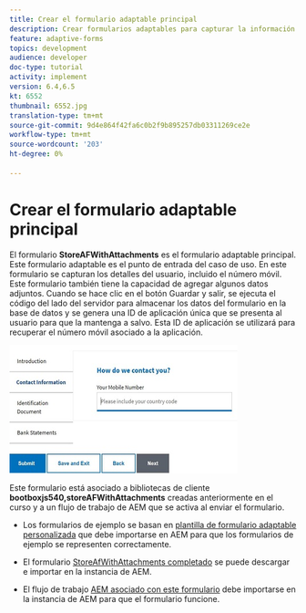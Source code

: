 ```yaml
---
title: Crear el formulario adaptable principal
description: Crear formularios adaptables para capturar la información del solicitante y el formulario adaptable para recuperar el formulario adaptable guardado
feature: adaptive-forms
topics: development
audience: developer
doc-type: tutorial
activity: implement
version: 6.4,6.5
kt: 6552
thumbnail: 6552.jpg
translation-type: tm+mt
source-git-commit: 9d4e864f42fa6c0b2f9b895257db03311269ce2e
workflow-type: tm+mt
source-wordcount: '203'
ht-degree: 0%

---
```



# Crear el formulario adaptable principal

El formulario **StoreAFWithAttachments** es el formulario adaptable principal. Este formulario adaptable es el punto de entrada del caso de uso. En este formulario se capturan los detalles del usuario, incluido el número móvil. Este formulario también tiene la capacidad de agregar algunos datos adjuntos. Cuando se hace clic en el botón Guardar y salir, se ejecuta el código del lado del servidor para almacenar los datos del formulario en la base de datos y se genera una ID de aplicación única que se presenta al usuario para que la mantenga a salvo. Esta ID de aplicación se utilizará para recuperar el número móvil asociado a la aplicación.

![formulario de solicitud principal](assets/6552.JPG)

Este formulario está asociado a bibliotecas de cliente **bootboxjs540,storeAFWithAttachments** creadas anteriormente en el curso y a un flujo de trabajo de AEM que se activa al enviar el formulario.


* Los formularios de ejemplo se basan en [plantilla de formulario adaptable personalizada](assets/custom-template-with-page-component.zip) que debe importarse en AEM para que los formularios de ejemplo se representen correctamente.

* El formulario [StoreAfWithAttachments completado](assets/store-af-with-attachments-form.zip) se puede descargar e importar en la instancia de AEM.

* El flujo de trabajo [AEM asociado con este formulario](assets/workflow-model-store-af-with-attachments.zip) debe importarse en la instancia de AEM para que el formulario funcione.



